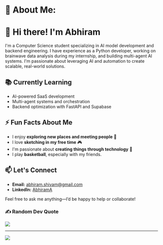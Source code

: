 # 💫 About Me:
# 👋 Hi there! I'm Abhiram

I'm a Computer Science student specializing in AI model development and backend engineering. I have experience as a Python developer, working on brainwave data analysis during my internship, and building multi-agent AI systems. I'm passionate about leveraging AI and automation to create scalable, real-world solutions.

## 📚 Currently Learning  
- AI-powered SaaS development
- Multi-agent systems and orchestration
- Backend optimization with FastAPI and Supabase

## ⚡ Fun Facts About Me
- I enjoy **exploring new places and meeting people** 🤝
- I love **sketching in my free time** 🎮
- I'm passionate about **creating things through technology** 🎵
- I play **basketball**, especially with my friends.

## 📫 Let's Connect
- **Email:** abhiram.shivam@gmail.com
- **LinkedIn:** [AbhiramA](https://www.linkedin.com/in/abhiramadabala/)

Feel free to ask me anything—I’d be happy to help or collaborate!

### ✍️ Random Dev Quote
![](https://quotes-github-readme.vercel.app/api?type=horizontal&theme=radical)

---
[![](https://visitcount.itsvg.in/api?id=AbhiramVSA&icon=0&color=0)](https://visitcount.itsvg.in)

<!-- Proudly created with GPRM ( https://gprm.itsvg.in ) -->
